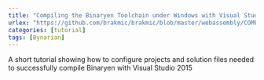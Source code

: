 ```yaml
---
title: "Compiling the Binaryen Toolchain under Windows with Visual Studio 2015"
urlex: "https://github.com/brakmic/brakmic/blob/master/webassembly/COMPILING_WIN32.md"
categories: [tutorial]
tags: [Bynarian]
---
```

A short tutorial showing how to configure projects and solution files needed to successfully compile Binaryen with Visual Studio 2015
